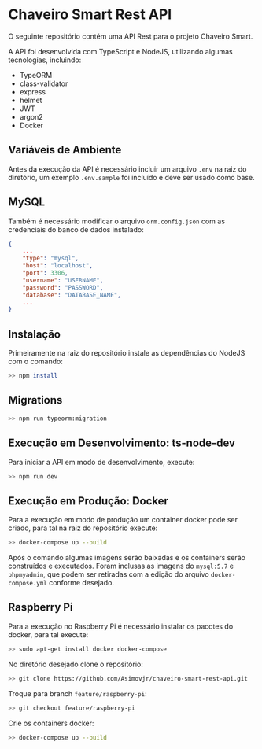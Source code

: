# Chaveiro Smart Rest API

O seguinte repositório contém uma API Rest para o projeto Chaveiro Smart.

A API foi desenvolvida com TypeScript e NodeJS, utilizando algumas tecnologias, incluindo:

 - TypeORM
 - class-validator
 - express
 - helmet
 - JWT
 - argon2
 - Docker

## Variáveis de Ambiente

Antes da execução da API é necessário incluir um arquivo `.env` na raiz do diretório, um exemplo `.env.sample` foi incluído e deve ser usado como base.

## MySQL

Também é necessário modificar o arquivo `orm.config.json` com as credenciais do banco de dados instalado:

```json
{
    ...
    "type": "mysql",
    "host": "localhost",
    "port": 3306,
    "username": "USERNAME",
    "password": "PASSWORD",
    "database": "DATABASE_NAME",
    ...
}
```

## Instalação

Primeiramente na raiz do repositório instale as dependências do NodeJS com o comando:

```bash
>> npm install
```

## Migrations

```bash
>> npm run typeorm:migration 
```

## Execução em Desenvolvimento: ts-node-dev

Para iniciar a API em modo de desenvolvimento, execute:

```bash
>> npm run dev 
```

## Execução em Produção: Docker

Para a execução em modo de produção um container docker pode ser criado, para tal na raiz do repositório execute:

```bash
>> docker-compose up --build 
```
Após o comando algumas imagens serão baixadas e os containers serão construídos e executados.
Foram inclusas as imagens do `mysql:5.7` e `phpmyadmin`, que podem ser retiradas com a edição do arquivo `docker-compose.yml` conforme desejado.

## Raspberry Pi

Para a execução no Raspberry Pi é necessário instalar os pacotes do docker, para tal execute:

```bash
>> sudo apt-get install docker docker-compose 
```

No diretório desejado clone o repositório:

```bash
>> git clone https://github.com/Asimovjr/chaveiro-smart-rest-api.git
```

Troque para branch `feature/raspberry-pi`:

```bash
>> git checkout feature/raspberry-pi
```

Crie os containers docker:

```bash
>> docker-compose up --build
```
